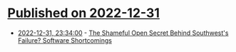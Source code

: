 # [Published on 2022-12-31](index.md)

* [2022-12-31, 23:34:00](https://tech.slashdot.org/story/22/12/31/2044253/the-shameful-open-secret-behind-southwests-failure-software-shortcomings?utm_source=rss1.0mainlinkanon&utm_medium=feed) - [The Shameful Open Secret Behind Southwest's Failure?  Software Shortcomings](https://tech.slashdot.org/story/22/12/31/2044253/the-shameful-open-secret-behind-southwests-failure-software-shortcomings?utm_source=rss1.0mainlinkanon&utm_medium=feed)
